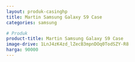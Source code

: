 ```yaml
---
layout: produk-casinghp
title: Martin Samsung Galaxy S9 Case
categories: samsung

# Produk
product-title: Martin Samsung Galaxy S9 Case
image-drive: 1LnJ4zK4zd_lZecB3mpnDOq0TodSZY-R8
harga: 90000
---
```

